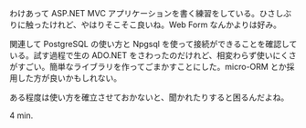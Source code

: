 わけあって ASP.NET MVC アプリケーションを書く練習をしている。ひさしぶりに触ったけれど、やはりそこそこ良いね。Web Form なんかよりは好み。

関連して PostgreSQL の使い方と Npgsql を使って接続ができることを確認している。試す過程で生の ADO.NET をさわったのだけれど、相変わらず使いにくさがすごい。簡単なライブラリを作ってごまかすことにした。micro-ORM とか採用した方が良いかもしれない。

ある程度は使い方を確立させておかないと、聞かれたりすると困るんだよね。

4 min.
